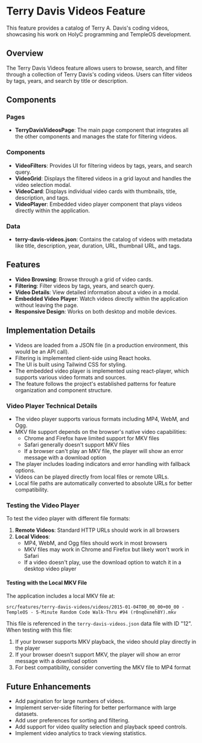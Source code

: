 # Terry Davis Videos Feature

This feature provides a catalog of Terry A. Davis's coding videos, showcasing his work on HolyC programming and TempleOS development.

## Overview

The Terry Davis Videos feature allows users to browse, search, and filter through a collection of Terry Davis's coding videos. Users can filter videos by tags, years, and search by title or description.

## Components

### Pages

- **TerryDavisVideosPage**: The main page component that integrates all the other components and manages the state for filtering videos.

### Components

- **VideoFilters**: Provides UI for filtering videos by tags, years, and search query.
- **VideoGrid**: Displays the filtered videos in a grid layout and handles the video selection modal.
- **VideoCard**: Displays individual video cards with thumbnails, title, description, and tags.
- **VideoPlayer**: Embedded video player component that plays videos directly within the application.

### Data

- **terry-davis-videos.json**: Contains the catalog of videos with metadata like title, description, year, duration, URL, thumbnail URL, and tags.

## Features

- **Video Browsing**: Browse through a grid of video cards.
- **Filtering**: Filter videos by tags, years, and search query.
- **Video Details**: View detailed information about a video in a modal.
- **Embedded Video Player**: Watch videos directly within the application without leaving the page.
- **Responsive Design**: Works on both desktop and mobile devices.

## Implementation Details

- Videos are loaded from a JSON file (in a production environment, this would be an API call).
- Filtering is implemented client-side using React hooks.
- The UI is built using Tailwind CSS for styling.
- The embedded video player is implemented using react-player, which supports various video formats and sources.
- The feature follows the project's established patterns for feature organization and component structure.

### Video Player Technical Details

- The video player supports various formats including MP4, WebM, and Ogg.
- MKV file support depends on the browser's native video capabilities:
  - Chrome and Firefox have limited support for MKV files
  - Safari generally doesn't support MKV files
  - If a browser can't play an MKV file, the player will show an error message with a download option
- The player includes loading indicators and error handling with fallback options.
- Videos can be played directly from local files or remote URLs.
- Local file paths are automatically converted to absolute URLs for better compatibility.

### Testing the Video Player

To test the video player with different file formats:

1. **Remote Videos**: Standard HTTP URLs should work in all browsers
2. **Local Videos**: 
   - MP4, WebM, and Ogg files should work in most browsers
   - MKV files may work in Chrome and Firefox but likely won't work in Safari
   - If a video doesn't play, use the download option to watch it in a desktop video player

#### Testing with the Local MKV File

The application includes a local MKV file at:
```
src/features/terry-davis-videos/videos/2015-01-04T00_00_00+00_00 - TempleOS - 5-Minute Random Code Walk-Thru #94 (r0nqOxneh8Y).mkv
```

This file is referenced in the `terry-davis-videos.json` data file with ID "12". When testing with this file:

1. If your browser supports MKV playback, the video should play directly in the player
2. If your browser doesn't support MKV, the player will show an error message with a download option
3. For best compatibility, consider converting the MKV file to MP4 format

## Future Enhancements

- Add pagination for large numbers of videos.
- Implement server-side filtering for better performance with large datasets.
- Add user preferences for sorting and filtering.
- Add support for video quality selection and playback speed controls.
- Implement video analytics to track viewing statistics.